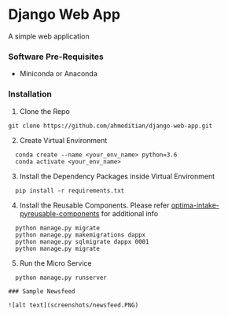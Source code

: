 # Django Web App
A simple web application

### Software Pre-Requisites
- Miniconda or Anaconda

### Installation
1. Clone the Repo
```
git clone https://github.com/ahmeditian/django-web-app.git
```
2. Create Virtual Environment
```
  conda create --name <your_env_name> python=3.6
  conda activate <your_env_name>
```
3. Install the Dependency Packages inside Virtual Environment
```
  pip install -r requirements.txt
```
4. Install the Reusable Components. Please refer [optima-intake-pyreusable-components](https://github.com/CognizantStudio/optima-intake-pyreusable-comp.git) for additional info
```
  python manage.py migrate
  python manage.py makemigrations dappx
  python manage.py sqlmigrate dappx 0001
  python manage.py migrate
```
5. Run the Micro Service
```
  python manage.py runserver

### Sample Newsfeed 

![alt text](screenshots/newsfeed.PNG)
